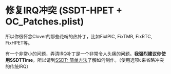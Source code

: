 # 修复IRQ冲突 (SSDT-HPET + OC_Patches.plist)

所以你很怀念Clover的那些花哨的热补丁，比如FixIPIC, FixTMR, FixRTC, FixHPET等。

有一个非常小的问题，弄清IRQ补丁是一个非常令人头痛的问题。**我强烈建议你使用SSDTTime**。所以请到[SSDT: 简单方法](/ssdt-methods/ssdt-easy.md)了解如何制作。（使用选项`C`来省略冲突的传统IRQ）
